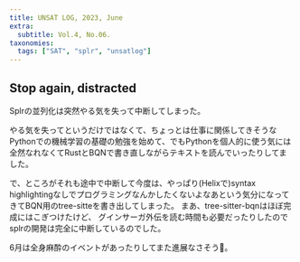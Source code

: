 ```yaml
---
title: UNSAT LOG, 2023, June
extra:
  subtitle: Vol.4, No.06.
taxonomies:
  tags: ["SAT", "splr", "unsatlog"]
---
```

## Stop again, distracted

Splrの並列化は突然やる気を失って中断してしまった。

やる気を失ってというだけではなくて、ちょっとは仕事に関係してきそうなPythonでの機械学習の基礎の勉強を始めて、でもPythonを個人的に使う気には全然なれなくてRustとBQNで書き直しながらテキストを読んでいったりしてました。

で、ところがそれも途中で中断して今度は、やっぱり(Helixで)syntax highlightingなしでプログラミングなんかしたくないよなあという気分になってきてBQN用のtree-sitteを書き出してしまった。
まあ、tree-sitter-bqnはほぼ完成にはこぎつけたけど、
グインサーガ外伝を読む時間も必要だったりしたのでsplrの開発は完全に中断しているのでした。

6月は全身麻酔のイベントがあったりしてまた進展なさそう🤷。

